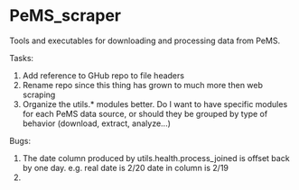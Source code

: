 # PeMS_scraper
Tools and executables for downloading and processing data from PeMS.

Tasks:
1) Add reference to GHub repo to file headers
2) Rename repo since this thing has grown to much more then web scraping
3) Organize the utils.* modules better. Do I want to have specific modules for each PeMS data source, 
or should they be grouped by type of behavior (download, extract, analyze...)

Bugs:
1) The date column produced by utils.health.process_joined is offset back by one day. e.g. real date is 2/20
  date in column is 2/19
2) 
